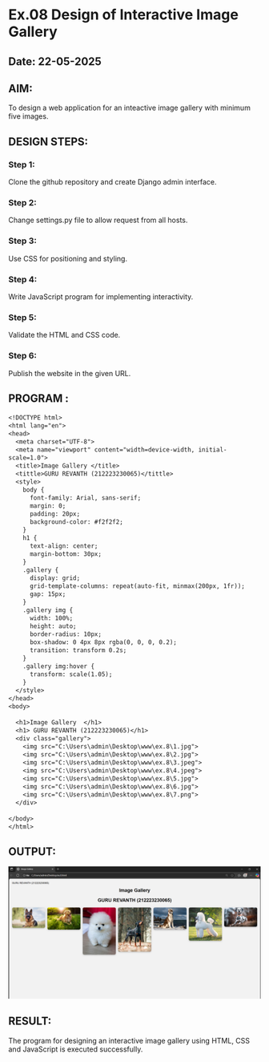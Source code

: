 # Ex.08 Design of Interactive Image Gallery
## Date: 22-05-2025

## AIM:
To design a web application for an inteactive image gallery with minimum five images.

## DESIGN STEPS:

### Step 1:
Clone the github repository and create Django admin interface.

### Step 2:
Change settings.py file to allow request from all hosts.

### Step 3:
Use CSS for positioning and styling.

### Step 4:
Write JavaScript program for implementing interactivity.

### Step 5:
Validate the HTML and CSS code.

### Step 6:
Publish the website in the given URL.

## PROGRAM :
```
<!DOCTYPE html>
<html lang="en">
<head>
  <meta charset="UTF-8">
  <meta name="viewport" content="width=device-width, initial-scale=1.0">
  <title>Image Gallery </title>
  <tittle>GURU REVANTH (212223230065)</tittle>
  <style>
    body {
      font-family: Arial, sans-serif;
      margin: 0;
      padding: 20px;
      background-color: #f2f2f2;
    }
    h1 {
      text-align: center;
      margin-bottom: 30px;
    }
    .gallery {
      display: grid;
      grid-template-columns: repeat(auto-fit, minmax(200px, 1fr));
      gap: 15px;
    }
    .gallery img {
      width: 100%;
      height: auto;
      border-radius: 10px;
      box-shadow: 0 4px 8px rgba(0, 0, 0, 0.2);
      transition: transform 0.2s;
    }
    .gallery img:hover {
      transform: scale(1.05);
    }
  </style>
</head>
<body>

  <h1>Image Gallery  </h1>
  <h1> GURU REVANTH (212223230065)</h1>
  <div class="gallery">
    <img src="C:\Users\admin\Desktop\www\ex.8\1.jpg">
    <img src="C:\Users\admin\Desktop\www\ex.8\2.jpg">
    <img src="C:\Users\admin\Desktop\www\ex.8\3.jpeg">
    <img src="C:\Users\admin\Desktop\www\ex.8\4.jpeg">
    <img src="C:\Users\admin\Desktop\www\ex.8\5.jpg">
    <img src="C:\Users\admin\Desktop\www\ex.8\6.jpg">
    <img src="C:\Users\admin\Desktop\www\ex.8\7.png">
  </div>

</body>
</html>
```
## OUTPUT:
![alt text](image.png)
## RESULT:
The program for designing an interactive image gallery using HTML, CSS and JavaScript is executed successfully.
